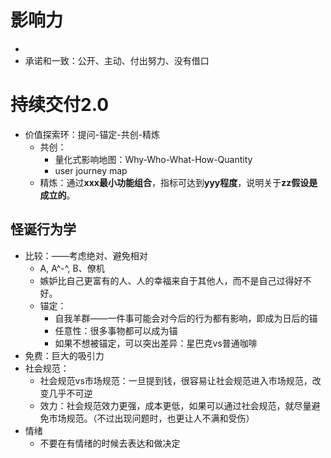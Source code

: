 # 影响力

* 
* 承诺和一致：公开、主动、付出努力、没有借口



# 持续交付2.0

* 价值探索环：提问-锚定-共创-精炼
  * 共创：
    * 量化式影响地图：Why-Who-What-How-Quantity
    * user journey map
  * 精炼：通过**xxx最小功能组合**，指标可达到**yyy程度**，说明关于**zz假设是成立的**。



## 怪诞行为学

* 比较：——考虑绝对、避免相对
  * A, A^-^, B、僚机
  * 嫉妒比自己更富有的人、人的幸福来自于其他人，而不是自己过得好不好。
  * 锚定：
    * 自我羊群——一件事可能会对今后的行为都有影响，即成为日后的锚
    * 任意性：很多事物都可以成为锚
    * 如果不想被锚定，可以突出差异：星巴克vs普通咖啡
* 免费：巨大的吸引力
* 社会规范：
  * 社会规范vs市场规范：一旦提到钱，很容易让社会规范进入市场规范，改变几乎不可逆
  * 效力：社会规范效力更强，成本更低，如果可以通过社会规范，就尽量避免市场规范。（不过出现问题时，也更让人不满和受伤）
* 情绪
  * 不要在有情绪的时候去表达和做决定